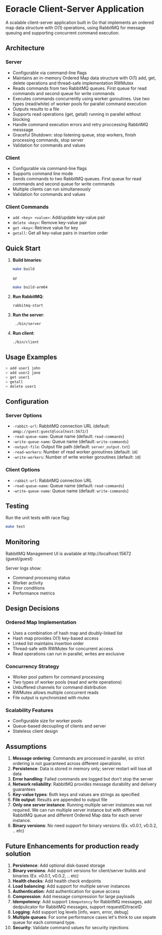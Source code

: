 # Eoracle Client-Server Application

A scalable client-server application built in Go that implements an ordered map data structure with O(1) operations, using RabbitMQ for message queuing and supporting concurrent command execution.

## Architecture

### Server
- Configurable via command-line flags
- Maintains an in-memory Ordered Map data structure with O(1) add, get, delete operations and thread-safe implementation RWMutex
- Reads commands from two RabbitMQ queues. First queue for read commands and second queue for write commands
- Executes commands concurrently using worker goroutines. Use two types (read/white) of worker pools for parallel command execution
- Outputs results to a file
- Supports read operations (get, getall) running in parallel without blocking
- Handle command execution errors and retry proccessing RabbitMQ messsage
- Graceful Shutdown: stop listening queue, stop workers, finish processing commands, stop server
- Validation for commands and values


### Client
- Configurable via command-line flags
- Supports command line mode
- Sends commands to two RabbitMQ queues. First queue for read commands and second queue for write commands
- Multiple clients can run simultaneously
- Validation for commands and values

### Client Commands
- `add <key> <value>`: Add/update key-value pair
- `delete <key>`: Remove key-value pair
- `get <key>`: Retrieve value for key
- `getall`: Get all key-value pairs in insertion order

## Quick Start

1. **Build binaries**:
   ```bash
   make build   
   ```
   or 

   ```bash
   make build-arm64   
   ```

2. **Run RabbitMQ**:
   ```bash
   rabbitmq-start
   ```

3. **Run the server**:
   ```bash
    ./bin/server
   ```

4. **Run client**:
   ```bash
   ./bin/client
   ```

## Usage Examples

```bash
> add user1 john
> add user2 jane
> get user1
> getall
> delete user1
```

## Configuration

### Server Options
- `-rabbit-url`: RabbitMQ connection URL (default: `amqp://guest:guest@localhost:5672/`)
- `-read-queue-name`: Queue name (default: `read-commands`)
- `-write-queue-name`: Queue name (default: `write-commands`)
- `-output-file`: Output file path (default: `server_output.txt`)
- `-read-workers`: Number of read worker goroutines (default: `10`)
- `-write-workers`: Number of write worker goroutines (default: `10`)


### Client Options
- `-rabbit-url`: RabbitMQ connection URL
- `-read-queue-name`: Queue name (default: `read-commands`)
- `-write-queue-name`: Queue name (default: `write-commands`)


## Testing
Run the unit tests with race flag:
```bash
make test
```
## Monitoring

RabbitMQ Management UI is available at http://localhost:15672 (guest/guest)

Server logs show:
- Command processing status
- Worker activity
- Error conditions
- Performance metrics

## Design Decisions

### Ordered Map Implementation
- Uses a combination of hash map and doubly-linked list
- Hash map provides O(1) key-based access
- Linked list maintains insertion order
- Thread-safe with RWMutex for concurrent access
- Read operations can run in parallel, writes are exclusive

### Concurrency Strategy
- Worker pool pattern for command processing
- Two types of worker pools (read and write operations)
- Unbuffered channels for command distribution
- RWMutex allows multiple concurrent reads
- File output is synchronized with mutex

### Scalability Features
- Configurable size for worker pools 
- Queue-based decoupling of clients and server
- Stateless client design

## Assumptions
1. **Message ordering**: Commands are processed in parallel, so strict ordering is not guaranteed across different operations
2. **Persistence**: Data is stored in memory only; server restart will lose all data
3. **Error handling**: Failed commands are logged but don't stop the server
4. **Network reliability**: RabbitMQ provides message durability and delivery guarantees
5. **Key-value types**: Both keys and values are strings as specified
6. **File output**: Results are appended to output file
7. **Only one server instance**: Running multiple server instances was not required. We can run multiple server instance but with different RabbitMQ queue and different Ordered Map data for each server instance.
0. **Binary versions**: No need support for binary versions (Ex. v0.0.1, v0.0.2, ..  etc)

## Future Enhancements for production ready solution

1. **Persistence**: Add optional disk-based storage
2. **Binary versions**: Add support versions for client/server builds and binaries (Ex. v0.0.1, v0.0.2, ..  etc)
3. **Health checks**: Add health check endpoints
4. **Load balancing**: Add support for multiple server instances
5. **Authentication**: Add authentication for queue access
6. **Compression**: Add message compression for large payloads
7. **Idempotency**: Add support `Idempotency` for RabbitMQ messages, add dedpulicator for RabbitMQ messages, support requestID/traceID
8. **Logging**: Add support log levels [info, warn, error, debug]
9. **Multiple queues**: For some performance cases let's think to use sepate queue for each command type. 
9. **Security**: Validate command values for security injections
